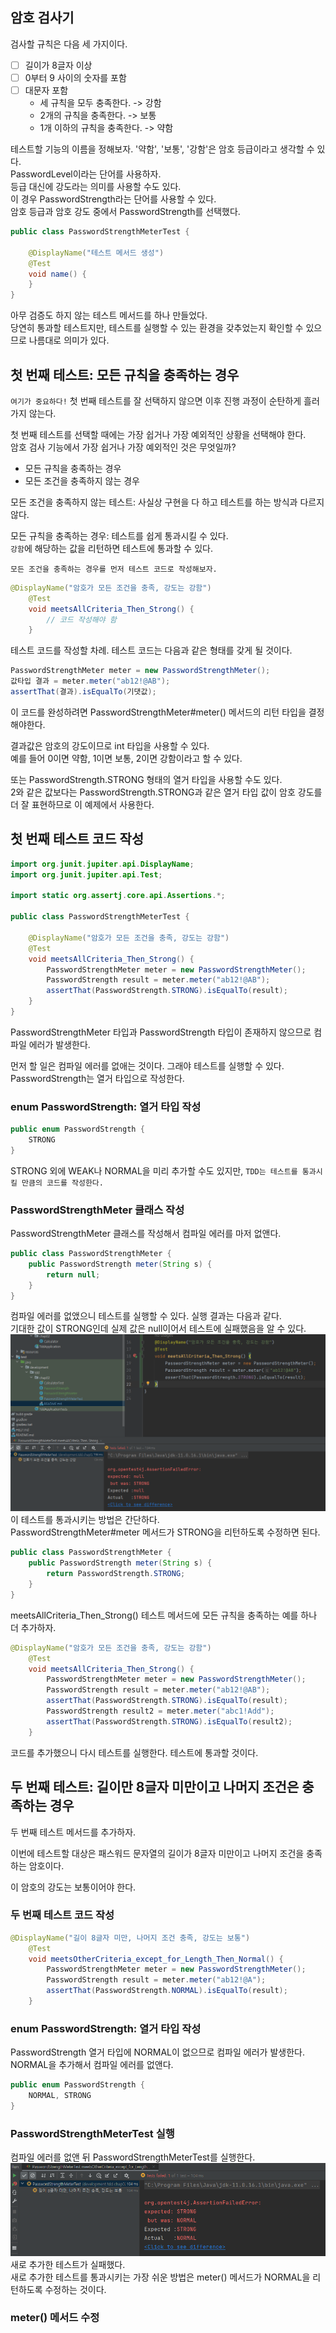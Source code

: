 ## 암호 검사기
검사할 규칙은 다음 세 가지이다.
- [ ] 길이가 8글자 이상
- [ ] 0부터 9 사이의 숫자를 포함
- [ ] 대문자 포함
  - 세 규칙을 모두 충족한다. -> 강함
  - 2개의 규칙을 충족한다. -> 보통
  - 1개 이하의 규칙을 충족한다. -> 약함
  
테스트할 기능의 이름을 정해보자. '약함', '보통', '강함'은 암호 등급이라고 생각할 수 있다.  
PasswordLevel이라는 단어를 사용하자.  
등급 대신에 강도라는 의미를 사용할 수도 있다.  
이 경우 PasswordStrength라는 단어를 사용할 수 있다.  
암호 등급과 암호 강도 중에서 PasswordStrength를 선택했다.  

```java
public class PasswordStrengthMeterTest {
    
    @DisplayName("테스트 메서드 생성")
    @Test
    void name() {
    }   
}
```
아무 검증도 하지 않는 테스트 메서드를 하나 만들었다.  
당연히 통과할 테스트지만, 테스트를 실행할 수 있는 환경을 갖추었는지 확인할 수 있으므로 나름대로 의미가 있다.

## 첫 번째 테스트: 모든 규칙을 충족하는 경우
`여기가 중요하다!` 첫 번째 테스트를 잘 선택하지 않으면 이후 진행 과정이 순탄하게 흘러가지 않는다.  
  
첫 번째 테스트를 선택할 때에는 가장 쉽거나 가장 예외적인 상황을 선택해야 한다.  
암호 검사 기능에서 가장 쉽거나 가장 예외적인 것은 무엇일까?  
- 모든 규칙을 충족하는 경우
- 모든 조건을 충족하지 않는 경우  
  
  
모든 조건을 충족하지 않는 테스트: 사실상 구현을 다 하고 테스트를 하는 방식과 다르지 않다.  
  
모든 규칙을 충족하는 경우: 테스트를 쉽게 통과시킬 수 있다.  
`강함`에 해당하는 값을 리턴하면 테스트에 통과할 수 있다.  
  
`모든 조건을 충족하는 경우를 먼저 테스트 코드로 작성해보자.`  
  
```java
@DisplayName("암호가 모든 조건을 충족, 강도는 강함")
    @Test
    void meetsAllCriteria_Then_Strong() {
        // 코드 작성해야 함
    }
```
테스트 코드를 작성할 차례. 테스트 코드는 다음과 같은 형태를 갖게 될 것이다.
```java
PasswordStrengthMeter meter = new PasswordStrengthMeter();
값타입 결과 = meter.meter("ab12!@AB");
assertThat(결과).isEqualTo(기댓값);
```
이 코드를 완성하려면 PasswordStrengthMeter#meter() 메서드의 리턴 타입을 결정해야한다.  
  
결과값은 암호의 강도이므로 int 타입을 사용할 수 있다.  
예를 들어 0이면 약함, 1이면 보통, 2이면 강함이라고 할 수 있다.  
  
또는 PasswordStrength.STRONG 형태의 열거 타입을 사용할 수도 있다.  
2와 같은 값보다는 PasswordStrength.STRONG과 같은 열거 타입 값이 암호 강도를 더 잘 표현하므로 이 예제에서 사용한다.  
  
## 첫 번째 테스트 코드 작성
```java
import org.junit.jupiter.api.DisplayName;
import org.junit.jupiter.api.Test;

import static org.assertj.core.api.Assertions.*;

public class PasswordStrengthMeterTest {

    @DisplayName("암호가 모든 조건을 충족, 강도는 강함")
    @Test
    void meetsAllCriteria_Then_Strong() {
        PasswordStrengthMeter meter = new PasswordStrengthMeter();
        PasswordStrength result = meter.meter("ab12!@AB");
        assertThat(PasswordStrength.STRONG).isEqualTo(result);
    }
}
```
PasswordStrengthMeter 타입과 PasswordStrength 타입이 존재하지 않으므로 컴파일 에러가 발생한다.  
  
먼저 할 일은 컴파일 에러를 없애는 것이다. 그래야 테스트를 실행할 수 있다.
PasswordStrength는 열거 타입으로 작성한다.  
  
### enum PasswordStrength: 열거 타입 작성
```java
public enum PasswordStrength {
    STRONG
}
```
STRONG 외에 WEAK나 NORMAL을 미리 추가할 수도 있지만, `TDD는 테스트를 통과시킬 만큼의 코드를 작성한다.`  
  
### PasswordStrengthMeter 클래스 작성
PasswordStrengthMeter 클래스를 작성해서 컴파일 에러를 마저 없앤다.
```java
public class PasswordStrengthMeter {
    public PasswordStrength meter(String s) {
        return null;
    }
}
```
컴파일 에러를 없앴으니 테스트를 실행할 수 있다. 실행 결과는 다음과 같다.  
기대한 값이 STRONG인데 실제 값은 null이어서 테스트에 실패했음을 알 수 있다.  
![img.png](img.png)
이 테스트를 통과시키는 방법은 간단하다.  
PasswordStrengthMeter#meter 메서드가 STRONG을 리턴하도록 수정하면 된다.  
```java
public class PasswordStrengthMeter {
    public PasswordStrength meter(String s) {
        return PasswordStrength.STRONG;
    }
}
```
meetsAllCriteria_Then_Strong() 테스트 메서드에 모든 규칙을 충족하는 예를 하나 더 추가하자.  
```java
@DisplayName("암호가 모든 조건을 충족, 강도는 강함")
    @Test
    void meetsAllCriteria_Then_Strong() {
        PasswordStrengthMeter meter = new PasswordStrengthMeter();
        PasswordStrength result = meter.meter("ab12!@AB");
        assertThat(PasswordStrength.STRONG).isEqualTo(result);
        PasswordStrength result2 = meter.meter("abc1!Add");
        assertThat(PasswordStrength.STRONG).isEqualTo(result2);
    }
```
코드를 추가했으니 다시 테스트를 실행한다. 테스트에 통과할 것이다.  
  
## 두 번째 테스트: 길이만 8글자 미만이고 나머지 조건은 충족하는 경우
두 번째 테스트 메서드를 추가하자.  
  
이번에 테스트할 대상은 패스워드 문자열의 길이가 8글자 미만이고 나머지 조건을 충족하는 암호이다.  
  
이 암호의 강도는 보통이어야 한다.  
  
### 두 번째 테스트 코드 작성
```java
@DisplayName("길이 8글자 미만, 나머지 조건 충족, 강도는 보통")
    @Test
    void meetsOtherCriteria_except_for_Length_Then_Normal() {
        PasswordStrengthMeter meter = new PasswordStrengthMeter();
        PasswordStrength result = meter.meter("ab12!@A");
        assertThat(PasswordStrength.NORMAL).isEqualTo(result);
    }   
```
### enum PasswordStrength: 열거 타입 작성  
PasswordStrength 열거 타입에 NORMAL이 없으므로 컴파일 에러가 발생한다.  
NORMAL을 추가해서 컴파일 에러를 없앤다.
```java
public enum PasswordStrength {
    NORMAL, STRONG
}
```
### PasswordStrengthMeterTest 실행
컴파일 에러를 없앤 뒤 PasswordStrengthMeterTest를 실행한다.  
![img_1.png](img_1.png)  
새로 추가한 테스트가 실패했다.  
새로 추가한 테스트를 통과시키는 가장 쉬운 방법은 meter() 메서드가 NORMAL을 리턴하도록 수정하는 것이다.  
### meter() 메서드 수정

  










